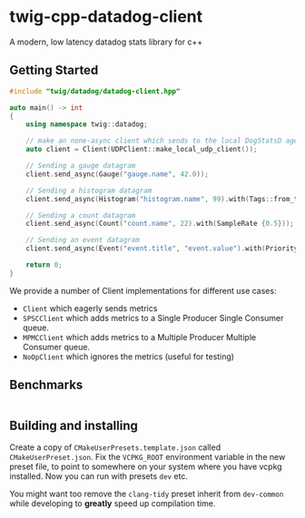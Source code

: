 # twig-cpp-datadog-client

A modern, low latency datadog stats library for c++

## Getting Started
```cpp :file=./example/getting_started.cpp:line_start=2:line_end=-2
#include "twig/datadog/datadog-client.hpp"

auto main() -> int
{
    using namespace twig::datadog;

    // make an none-async client which sends to the local DogStatsD agent
    auto client = Client(UDPClient::make_local_udp_client());

    // Sending a gauge datagram
    client.send_async(Gauge("gauge.name", 42.0));

    // Sending a histogram datagram
    client.send_async(Histogram("histogram.name", 99).with(Tags::from_tags({"tag1:hello", "tag2:world"})));

    // Sending a count datagram
    client.send_async(Count("count.name", 22).with(SampleRate {0.5}));

    // Sending an event datagram
    client.send_async(Event("event.title", "event.value").with(Priority::NORMAL).with(AlertType::INFO));

    return 0;
}
```

We provide a number of Client implementations for different use cases:
- `Client` which eagerly sends metrics
- `SPSCClient` which adds metrics to a Single Producer Single Consumer queue.
- `MPMCClient` which adds metrics to a Multiple Producer Multiple Consumer queue.
- `NoOpClient` which ignores the metrics (useful for testing)

## Benchmarks
```
```

## Building and installing

Create a copy of `CMakeUserPresets.template.json` called `CMakeUserPreset.json`. Fix the `VCPKG_ROOT` environment variable in the new preset file, to point to somewhere on your system where you have vcpkg installed. Now you can run with presets `dev` etc.

You might want too remove the `clang-tidy` preset inherit from `dev-common` while developing to **greatly** speed up compilation time.

